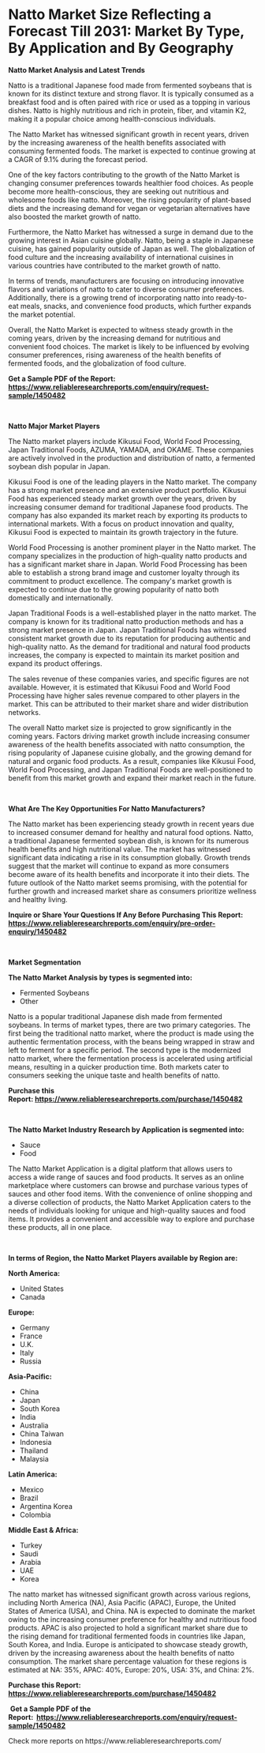 <p><h1>Natto Market Size Reflecting a Forecast Till 2031: Market By Type, By Application and By Geography</h1></p><p><strong>Natto Market Analysis and Latest Trends</strong></p>
<p><p>Natto is a traditional Japanese food made from fermented soybeans that is known for its distinct texture and strong flavor. It is typically consumed as a breakfast food and is often paired with rice or used as a topping in various dishes. Natto is highly nutritious and rich in protein, fiber, and vitamin K2, making it a popular choice among health-conscious individuals.</p><p>The Natto Market has witnessed significant growth in recent years, driven by the increasing awareness of the health benefits associated with consuming fermented foods. The market is expected to continue growing at a CAGR of 9.1% during the forecast period.</p><p>One of the key factors contributing to the growth of the Natto Market is changing consumer preferences towards healthier food choices. As people become more health-conscious, they are seeking out nutritious and wholesome foods like natto. Moreover, the rising popularity of plant-based diets and the increasing demand for vegan or vegetarian alternatives have also boosted the market growth of natto.</p><p>Furthermore, the Natto Market has witnessed a surge in demand due to the growing interest in Asian cuisine globally. Natto, being a staple in Japanese cuisine, has gained popularity outside of Japan as well. The globalization of food culture and the increasing availability of international cuisines in various countries have contributed to the market growth of natto.</p><p>In terms of trends, manufacturers are focusing on introducing innovative flavors and variations of natto to cater to diverse consumer preferences. Additionally, there is a growing trend of incorporating natto into ready-to-eat meals, snacks, and convenience food products, which further expands the market potential.</p><p>Overall, the Natto Market is expected to witness steady growth in the coming years, driven by the increasing demand for nutritious and convenient food choices. The market is likely to be influenced by evolving consumer preferences, rising awareness of the health benefits of fermented foods, and the globalization of food culture.</p></p>
<p><strong>Get a Sample PDF of the Report:&nbsp; <a href="https://www.reliableresearchreports.com/enquiry/request-sample/1450482">https://www.reliableresearchreports.com/enquiry/request-sample/1450482</a></strong></p>
<p>&nbsp;</p>
<p><strong>Natto Major Market Players</strong></p>
<p><p>The Natto market players include Kikusui Food, World Food Processing, Japan Traditional Foods, AZUMA, YAMADA, and OKAME. These companies are actively involved in the production and distribution of natto, a fermented soybean dish popular in Japan.</p><p>Kikusui Food is one of the leading players in the Natto market. The company has a strong market presence and an extensive product portfolio. Kikusui Food has experienced steady market growth over the years, driven by increasing consumer demand for traditional Japanese food products. The company has also expanded its market reach by exporting its products to international markets. With a focus on product innovation and quality, Kikusui Food is expected to maintain its growth trajectory in the future.</p><p>World Food Processing is another prominent player in the Natto market. The company specializes in the production of high-quality natto products and has a significant market share in Japan. World Food Processing has been able to establish a strong brand image and customer loyalty through its commitment to product excellence. The company's market growth is expected to continue due to the growing popularity of natto both domestically and internationally.</p><p>Japan Traditional Foods is a well-established player in the natto market. The company is known for its traditional natto production methods and has a strong market presence in Japan. Japan Traditional Foods has witnessed consistent market growth due to its reputation for producing authentic and high-quality natto. As the demand for traditional and natural food products increases, the company is expected to maintain its market position and expand its product offerings.</p><p>The sales revenue of these companies varies, and specific figures are not available. However, it is estimated that Kikusui Food and World Food Processing have higher sales revenue compared to other players in the market. This can be attributed to their market share and wider distribution networks.</p><p>The overall Natto market size is projected to grow significantly in the coming years. Factors driving market growth include increasing consumer awareness of the health benefits associated with natto consumption, the rising popularity of Japanese cuisine globally, and the growing demand for natural and organic food products. As a result, companies like Kikusui Food, World Food Processing, and Japan Traditional Foods are well-positioned to benefit from this market growth and expand their market reach in the future.</p></p>
<p>&nbsp;</p>
<p><strong>What Are The Key Opportunities For Natto Manufacturers?</strong></p>
<p><p>The Natto market has been experiencing steady growth in recent years due to increased consumer demand for healthy and natural food options. Natto, a traditional Japanese fermented soybean dish, is known for its numerous health benefits and high nutritional value. The market has witnessed significant data indicating a rise in its consumption globally. Growth trends suggest that the market will continue to expand as more consumers become aware of its health benefits and incorporate it into their diets. The future outlook of the Natto market seems promising, with the potential for further growth and increased market share as consumers prioritize wellness and healthy living.</p></p>
<p><strong>Inquire or Share Your Questions If Any Before Purchasing This Report: <a href="https://www.reliableresearchreports.com/enquiry/pre-order-enquiry/1450482">https://www.reliableresearchreports.com/enquiry/pre-order-enquiry/1450482</a></strong></p>
<p>&nbsp;</p>
<p><strong>Market Segmentation</strong></p>
<p><strong>The Natto Market Analysis by types is segmented into:</strong></p>
<p><ul><li>Fermented Soybeans</li><li>Other</li></ul></p>
<p><p>Natto is a popular traditional Japanese dish made from fermented soybeans. In terms of market types, there are two primary categories. The first being the traditional natto market, where the product is made using the authentic fermentation process, with the beans being wrapped in straw and left to ferment for a specific period. The second type is the modernized natto market, where the fermentation process is accelerated using artificial means, resulting in a quicker production time. Both markets cater to consumers seeking the unique taste and health benefits of natto.</p></p>
<p><strong>Purchase this Report:&nbsp;<a href="https://www.reliableresearchreports.com/purchase/1450482">https://www.reliableresearchreports.com/purchase/1450482</a></strong></p>
<p>&nbsp;</p>
<p><strong>The Natto Market Industry Research by Application is segmented into:</strong></p>
<p><ul><li>Sauce</li><li>Food</li></ul></p>
<p><p>The Natto Market Application is a digital platform that allows users to access a wide range of sauces and food products. It serves as an online marketplace where customers can browse and purchase various types of sauces and other food items. With the convenience of online shopping and a diverse collection of products, the Natto Market Application caters to the needs of individuals looking for unique and high-quality sauces and food items. It provides a convenient and accessible way to explore and purchase these products, all in one place.</p></p>
<p>&nbsp;</p>
<p><strong>In terms of Region, the Natto Market Players available by Region are:</strong></p>
<p>
    <p> <strong> North America: </strong>
        <ul>
            <li>United States</li>
            <li>Canada</li>
        </ul>
        </p> 
    <p> <strong> Europe: </strong>
        <ul>
            <li>Germany</li>
            <li>France</li>
            <li>U.K.</li>
            <li>Italy</li>
            <li>Russia</li>
        </ul>
        </p> 
    <p> <strong> Asia-Pacific: </strong>
        <ul>
            <li>China</li>
            <li>Japan</li>
            <li>South Korea</li>
            <li>India</li>
            <li>Australia</li>
            <li>China Taiwan</li>
            <li>Indonesia</li>
            <li>Thailand</li>
            <li>Malaysia</li>
        </ul>
        </p> 
    <p> <strong> Latin America: </strong>
        <ul>
            <li>Mexico</li>
            <li>Brazil</li>
            <li>Argentina Korea</li>
            <li>Colombia</li>
        </ul>
        </p> 
    <p> <strong> Middle East & Africa: </strong>
        <ul>
            <li>Turkey</li>
            <li>Saudi</li>
            <li>Arabia</li>
            <li>UAE</li>
            <li>Korea</li>
        </ul>
    </p>
    </p>
<p><p>The natto market has witnessed significant growth across various regions, including North America (NA), Asia Pacific (APAC), Europe, the United States of America (USA), and China. NA is expected to dominate the market owing to the increasing consumer preference for healthy and nutritious food products. APAC is also projected to hold a significant market share due to the rising demand for traditional fermented foods in countries like Japan, South Korea, and India. Europe is anticipated to showcase steady growth, driven by the increasing awareness about the health benefits of natto consumption. The market share percentage valuation for these regions is estimated at NA: 35%, APAC: 40%, Europe: 20%, USA: 3%, and China: 2%.</p></p>
<p><strong>Purchase this Report: <a href="https://www.reliableresearchreports.com/purchase/1450482">https://www.reliableresearchreports.com/purchase/1450482</a></strong></p>
<p>&nbsp;<strong>Get a Sample PDF of the Report:&nbsp;&nbsp;<a href="https://www.reliableresearchreports.com/enquiry/request-sample/1450482">https://www.reliableresearchreports.com/enquiry/request-sample/1450482</a></strong></p>
<p><strong></strong></p>
<p>Check more reports on https://www.reliableresearchreports.com/</p>